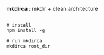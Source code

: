 **mkdirca** : mkdir + clean architecture

```shell

# install
npm install -g

# run mkdirca
mkdirca root_dir
```
